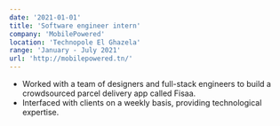 ```yaml
---
date: '2021-01-01'
title: 'Software engineer intern'
company: 'MobilePowered'
location: 'Technopole El Ghazela'
range: 'January - July 2021'
url: 'http://mobilepowered.tn/'
---
```


- Worked with a team of designers and full-stack engineers to build a crowdsourced parcel delivery app called Fisaa.
- Interfaced with clients on a weekly basis, providing technological expertise.
